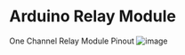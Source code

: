 # Arduino Relay Module
One Channel Relay Module Pinout
![image](https://user-images.githubusercontent.com/7762113/81051255-17ad6900-8eca-11ea-9f75-b10cc6a5dcef.png)
